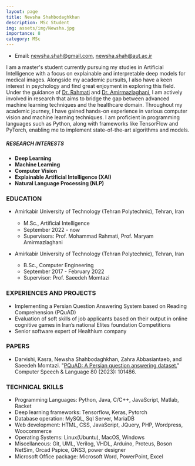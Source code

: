 ```yaml
---
layout: page
title: Newsha Shahbodaghkhan
description: MSc Student
img: assets/img/Newsha.jpg
importance: 8
category: MSc
---
```


- Email: [newsha.shah@gmail.com](mailto:newsha.shah@gmail.com), [newsha.shah@aut.ac.ir](mailto:newsha.shah@aut.ac.ir)

I am a master's student currently pursuing my studies in Artificial Intelligence with a focus on explainable and interpretable deep models for medical images. Alongside my academic pursuits, I also have a keen interest in psychology and find great enjoyment in exploring this field. Under the guidance of [Dr. Rahmati](https://scholar.google.com/citations?user=EYk7M80AAAAJ&hl=en) and [Dr. Amirmazlaghani](https://scholar.google.com/citations?user=gxbTUfEAAAAJ&hl=en), I am actively involved in research that aims to bridge the gap between advanced machine learning techniques and the healthcare domain.
Throughout my academic journey, I have gained hands-on experience in various computer vision and machine learning techniques. I am proficient in programming languages such as Python, along with frameworks like TensorFlow and PyTorch, enabling me to implement state-of-the-art algorithms and models.


##### RESEARCH INTERESTS
- **Deep Learning**
- **Machine Learning**
- **Computer Vision**
- **Explainable Artificial Intelligence (XAI)**
- **Natural Language Processing (NLP)**


### EDUCATION

- Amirkabir University of Technology (Tehran Polytechnic), Tehran, Iran
  - M.Sc., Artiﬁcial Intelligence
  - September 2022 - now
  - Supervisors: Prof. Mohammad Rahmati, Prof. Maryam Amirmazlaghani

- Amirkabir University of Technology (Tehran Polytechnic), Tehran, Iran
  - B.Sc., Computer Engineering
  - September 2017 - February 2022
  - Supervisor: Prof. Saeedeh Momtazi


### EXPERIENCES AND PROJECTS

- Implementing a Persian Question Answering System based on Reading Comprehension (PQuAD)
- Evaluation of soft skills of job applicants based on their output in online cognitive games
  in Iran’s national Elites foundation Competitions
- Senior software expert of Healthium company


### PAPERS

- Darvishi, Kasra, Newsha Shahbodaghkhan, Zahra Abbasiantaeb, and Saeedeh Momtazi. "[PQuAD: A Persian question answering dataset.](https://doi.org/10.1016/j.csl.2023.101486)" Computer Speech & Language 80 (2023): 101486.


### TECHNICAL SKILLS

- Programming Languages: Python, Java, C/C++, JavaScript, Matlab, Racket
- Deep learning frameworks: Tensorflow, Keras, Pytorch
- Database operation: MySQL, Sql Server, MariaDB
- Web development: HTML, CSS, JavaScript, JQuery, PHP, Wordpress, Woocommerce
- Operating Systems: Linux(Ubuntu), MacOS, Windows
- Miscellaneous: Git, UML, Verilog, VHDL, Arduino, Proteus, Boson NetSim, Orcad Pspice, GNS3, power designer
- Microsoft Ofﬁce package: Microsoft Word, PowerPoint, Excel
